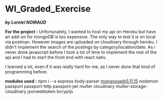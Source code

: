 # WI_Graded_Exercise
***by Loreleï NOIRAUD***

**For the project :**
Unfortunately, I wanted to host my api on Heroku but have an add-on for mongoDB is too expensive.
The only way to test it is on local via postman.
However images are uploaded on cloudinary through heroku.
I didn't implement the search of the postings by category/location/date.
As i never done javascript before I took a lot of time to implement the rest of the api and I had to start the front end with react nativ.

I learned a lot, even if it was really hard for me, as I never done that kind of programming before.

**modules used :**
npm i --s express body-parser mongoose@5.11.15 nodemon passport passport-http passport-jwt multer cloudinary multer-storage-cloudinary jsonwebtoken bcryptjs
